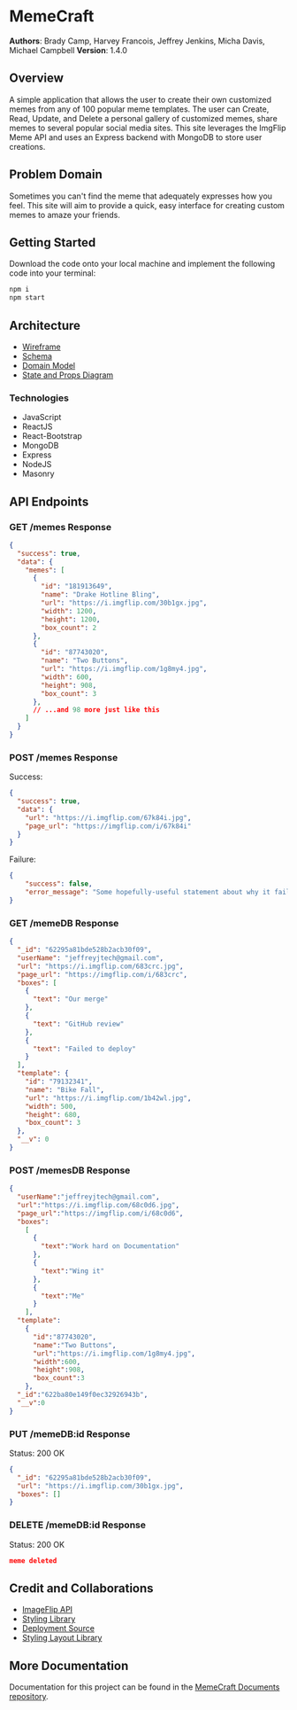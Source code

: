 # MemeCraft

**Authors**: Brady Camp, Harvey Francois, Jeffrey Jenkins, Micha Davis, Michael Campbell
**Version**: 1.4.0

## Overview

A simple application that allows the user to create their own customized memes from any of 100 popular meme templates. The user can Create, Read, Update, and Delete a personal gallery of customized memes, share memes to several popular social media sites. This site leverages the ImgFlip Meme API and uses an Express backend with MongoDB to store user creations.

## Problem Domain

Sometimes you can't find the meme that adequately expresses how you feel. This site will aim to provide a quick, easy interface for creating custom memes to amaze your friends.

## Getting Started

Download the code onto your local machine and implement the following code into your terminal:

```bash
npm i
npm start
```

## Architecture

- [Wireframe](resources/meme-craft%20wireframe.jpg)
- [Schema](resources/meme-craft-schema.jpg)
- [Domain Model](resources/meme-craft%20domain%20model.jpg)
- [State and Props Diagram](resources/meme-craft-props-state-flow.jpg)

### Technologies

- JavaScript
- ReactJS
- React-Bootstrap
- MongoDB
- Express
- NodeJS
- Masonry

## API Endpoints

### GET /memes Response

```json
{
  "success": true,
  "data": {
    "memes": [
      {
        "id": "181913649",
        "name": "Drake Hotline Bling",
        "url": "https://i.imgflip.com/30b1gx.jpg",
        "width": 1200,
        "height": 1200,
        "box_count": 2
      },
      {
        "id": "87743020",
        "name": "Two Buttons",
        "url": "https://i.imgflip.com/1g8my4.jpg",
        "width": 600,
        "height": 908,
        "box_count": 3
      },
      // ...and 98 more just like this
    ]
  }
}
```

### POST /memes Response

Success:

```json
{
  "success": true,
  "data": {
    "url": "https://i.imgflip.com/67k84i.jpg",
    "page_url": "https://imgflip.com/i/67k84i"
  }
}
```

Failure:

```json
{
    "success": false,
    "error_message": "Some hopefully-useful statement about why it failed"
}
```

### GET /memeDB Response

```json
{
  "_id": "62295a81bde528b2acb30f09",
  "userName": "jeffreyjtech@gmail.com",
  "url": "https://i.imgflip.com/683crc.jpg",
  "page_url": "https://imgflip.com/i/683crc",
  "boxes": [
    {
      "text": "Our merge"
    },
    {
      "text": "GitHub review"
    },
    {
      "text": "Failed to deploy"
    }
  ],
  "template": {
    "id": "79132341",
    "name": "Bike Fall",
    "url": "https://i.imgflip.com/1b42wl.jpg",
    "width": 500,
    "height": 680,
    "box_count": 3
  },
  "__v": 0
}
```

### POST /memesDB Response

```json
{
  "userName":"jeffreyjtech@gmail.com",
  "url":"https://i.imgflip.com/68c0d6.jpg",
  "page_url":"https://imgflip.com/i/68c0d6",
  "boxes":
    [
      {
        "text":"Work hard on Documentation"
      },
      {
        "text":"Wing it"
      },
      {
        "text":"Me"
      }
    ],
  "template":
    {
      "id":"87743020",
      "name":"Two Buttons",
      "url":"https://i.imgflip.com/1g8my4.jpg",
      "width":600,
      "height":908,
      "box_count":3
    },
  "_id":"622ba80e149f0ec32926943b",
  "__v":0
}
```

### PUT /memeDB:id Response

Status: 200 OK

```json
{
  "_id": "62295a81bde528b2acb30f09",
  "url": "https://i.imgflip.com/30b1gx.jpg",
  "boxes": []
}
```

### DELETE /memeDB:id Response

Status: 200 OK

```json
meme deleted
```

## Credit and Collaborations

- [ImageFlip API](https://imgflip.com/api)
- [Styling Library](https://bootswatch.com/quartz/)
- [Deployment Source](https://react-bootstrap.netlify.app/)
- [Styling Layout Library](https://github.com/paulcollett/react-masonry-css#readme)

## More Documentation

Documentation for this project can be found in the [MemeCraft Documents repository](https://github.com/Deprecated-Dependencies/meme-craft-documents).
